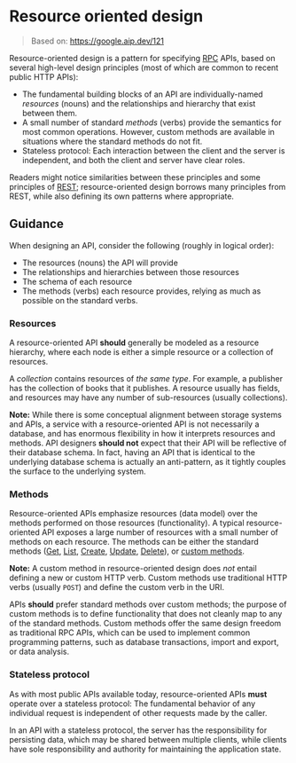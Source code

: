 # Resource oriented design

> Based on: https://google.aip.dev/121

Resource-oriented design is a pattern for specifying [RPC](https://en.wikipedia.org/wiki/Remote\_procedure\_call) APIs, based on several high-level design principles (most of which are common to recent public HTTP APIs):

* The fundamental building blocks of an API are individually-named _resources_ (nouns) and the relationships and hierarchy that exist between them.
* A small number of standard _methods_ (verbs) provide the semantics for most common operations. However, custom methods are available in situations where the standard methods do not fit.
* Stateless protocol: Each interaction between the client and the server is independent, and both the client and server have clear roles.

Readers might notice similarities between these principles and some principles of [REST](https://en.wikipedia.org/wiki/Representational\_state\_transfer); resource-oriented design borrows many principles from REST, while also defining its own patterns where appropriate.

## Guidance

When designing an API, consider the following (roughly in logical order):

* The resources (nouns) the API will provide
* The relationships and hierarchies between those resources
* The schema of each resource
* The methods (verbs) each resource provides, relying as much as possible on the standard verbs.

### Resources

A resource-oriented API **should** generally be modeled as a resource hierarchy, where each node is either a simple resource or a collection of resources.

A _collection_ contains resources of _the same type_. For example, a publisher has the collection of books that it publishes. A resource usually has fields, and resources may have any number of sub-resources (usually collections).

**Note:** While there is some conceptual alignment between storage systems and APIs, a service with a resource-oriented API is not necessarily a database, and has enormous flexibility in how it interprets resources and methods. API designers **should not** expect that their API will be reflective of their database schema. In fact, having an API that is identical to the underlying database schema is actually an anti-pattern, as it tightly couples the surface to the underlying system.

### Methods

Resource-oriented APIs emphasize resources (data model) over the methods performed on those resources (functionality). A typical resource-oriented API exposes a large number of resources with a small number of methods on each resource. The methods can be either the standard methods ([Get](../docs/api-standard/0131.md), [List](../docs/api-standard/0132.md), [Create](../docs/api-standard/0133.md), [Update](../docs/api-standard/0134.md), [Delete](../docs/api-standard/0135.md)), or [custom methods](../docs/api-standard/0136.md).

**Note:** A custom method in resource-oriented design does _not_ entail defining a new or custom HTTP verb. Custom methods use traditional HTTP verbs (usually `POST`) and define the custom verb in the URI.

APIs **should** prefer standard methods over custom methods; the purpose of custom methods is to define functionality that does not cleanly map to any of the standard methods. Custom methods offer the same design freedom as traditional RPC APIs, which can be used to implement common programming patterns, such as database transactions, import and export, or data analysis.

### Stateless protocol

As with most public APIs available today, resource-oriented APIs **must** operate over a stateless protocol: The fundamental behavior of any individual request is independent of other requests made by the caller.

In an API with a stateless protocol, the server has the responsibility for persisting data, which may be shared between multiple clients, while clients have sole responsibility and authority for maintaining the application state.
